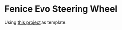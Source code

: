 # Fenice Evo Steering Wheel

Using [this project](https://github.com/lvgl/lv_port_pc_vscode) as template.
